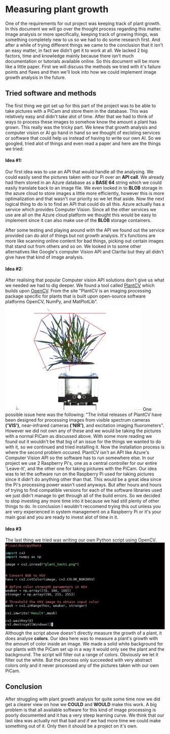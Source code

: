 # Measuring plant growth
One of the requirements for out project was keeping track of plant growth. In this document we will go over the thought process regarding this matter. Image analysis or more specifically, keeping track of growing things, was something completely new to us so we had to do some research first. And after a while of trying different things we came to the conclusion that it isn't an easy matter, in fact we didn't get it to work at all. We lacked 2 big factors, time and knowledge mainly because there isn't much documentation or tutorials available online. So this document will be more like a little paper. First we will discuss the methods we tried with it's failure points and flaws and then we'll look into how we could implement image growth analysis in the future.

## Tried software and methods
The first thing we got set up for this part of the project was to be able to take pictures with a PiCam and store them in the database. This was relatively easy and didn't take alot of time. After that we had to think of ways to process these images to somehow know the amount a plant has grown. This really was the tricky part. We knew that growth analysis and computer vision or AI go hand in hand so we thought of excisting services or software that could help us instead of having to write our own AI. So we googled, tried alot of things and even read a paper and here are the things we tried:

#### Idea #1:
Our first idea was to use an API that would handle all the analysing. We could easily send the pictures taken with our Pi over an **API call**. We already had them stored in an Azure database as a **BASE 64** string which we could easily translate back to an image file. We even looked in to **BLOB** storage in the azure cloud to store images a little more efficiently, however this is more optimalization and that wasn't our priority so we let that aside. 
Now the next logical thing to do is to find an API that could do all this. Azure actually has a service which provides Computer Vision. Since all the other services we use are all on the Azure cloud platform we thought this would be easy to implement since it can also make use of the **BLOB** storage containers.

After some testing and playing around with the API we found out the service provided can do alot of things but not growth analysis. It's functions are more like scanning online content for bad things, picking out certain images that stand out from others and so on. We looked in to some other alternatives like Google's computer Vision API and Clarifai but they all didn't give have that kind of image analysis.

#### Idea #2:
After realising that popular Computer vision API solutions don't give us what we needed we had to dig deeper. We found a tool called [PlantCV](https://plantcv.danforthcenter.org/) which builds upon [OpenCV](https://opencv.org/). From the site "PlantCV is an imaging processing package specific for plants that is built upon open-source software platforms OpenCV, NumPy, and MatPlotLib". 
![img](https://github.com/AP-Elektronica-ICT/iot18-LF1/blob/master/doc/img/PlantCV1.JPG)
One possible issue here was the following: "The initial releases of PlantCV have been designed for processing images from visible spectrum cameras **('VIS')**, near-infrared cameras **('NIR')**, and excitation imaging fluorometers". However we did not own any of these and we would be taking the pictures with a normal PiCam as discussed above. With some more reading we found out it wouldn't be that big of an issue for the things we wanted to do with it, so we continued and tried installing it.
Now the installation process is where the second problem occured. PlantCV isn't an API like Azure's Computer Vision API so the software has to run somewhere else. In our project we use 2 Raspberry Pi's, one as a central controller for our entire 'Leave-It', and the other one for taking pictures with the PiCam. Our idea was to let the software run on the Raspberry Pi used for taking pictures since it didn't do anything other than that. This would be a great idea since the Pi's processing power wasn't used anyways. But after hours and hours of trying to find compatible versions for each of the software libraries used we just didn't manage to get through all of the build errors.
So we decided to stop investing any more time into it because we had still plenty of other things to do. 
In conclusion I wouldn't reccomend trying this out unless you are very experienced in system management on a Raspberry Pi or it's your main goal and you are ready to invest alot of time in it.

#### Idea #3
The last thing we tried was writing our own Python script using OpenCV.
![img](https://github.com/AP-Elektronica-ICT/iot18-LF1/blob/master/doc/img/OpenCV1.JPG)
Although the script above doesn't directly measure the growth of a plant, it does analyse **colors**. Our idea here was to measure a plant's growth with the amount of color inside an image. We made a solid white background for our plants with the PiCam set up in a way it would only see the plant and the background. The script will filter out a range of colors. Obviously we let it filter out the white. 
But the process only succeeded with very abstract colors only and it never processed any of the pictures taken with our own PiCam.


## Conclusion
After struggling with plant growth analysis for quite some time now we did get a clearer view on how we **COULD** and **WOULD** make this work. A big problem is that all available software for this kind of image processing is poorly documented and it has a very steep learning curve. We think that our last idea was actually not that bad and if we had more time we could make something out of it. Only then it should be a project on it's own.